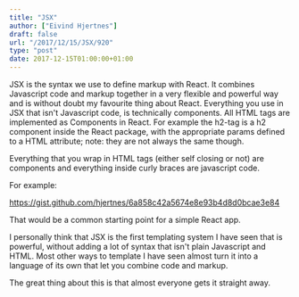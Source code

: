 ```yaml
---
title: "JSX"
author: ["Eivind Hjertnes"]
draft: false
url: "/2017/12/15/JSX/920"
type: "post"
date: 2017-12-15T01:00:00+01:00
---
```


JSX is the syntax we use to define markup with React. It combines
Javascript code and markup together in a very flexible and powerful way
and is without doubt my favourite thing about React. Everything you use
in JSX that isn't Javascript code, is technically components. All HTML
tags are implemented as Components in React. For example the h2-tag is a
h2 component inside the React package, with the appropriate params
defined to a HTML attribute; note: they are not always the same though.

Everything that you wrap in HTML tags (either self closing or not) are
components and everything inside curly braces are javascript code.

For example:

<https://gist.github.com/hjertnes/6a858c42a5674e8e93b4d8d0bcae3e84>

That would be a common starting point for a simple React app.

I personally think that JSX is the first templating system I have seen
that is powerful, without adding a lot of syntax that isn't plain
Javascript and HTML. Most other ways to template I have seen almost turn
it into a language of its own that let you combine code and markup.

The great thing about this is that almost everyone gets it straight
away.
